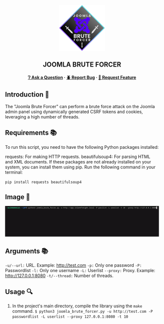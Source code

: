 <div align="center">
  <img src="img/joomla_brute_forcer.png" alt="Logo" width="150" height="150">
  <h2>JOOMLA BRUTE FORCER</h2>

<h4>
    <a href="https://github.com/emre-mr246/Joomla-Brute-Forcer/issues">❔ Ask a Question</a>
  <span> · </span>
    <a href="https://github.com/emre-mr246/Joomla-Brute-Forcer/issues">🪲 Report Bug</a>
  <span> · </span>
    <a href="https://github.com/emre-mr246/Joomla-Brute-Forcer/issues">💬 Request Feature</a>
</h4>
</div>

## Introduction 🚀

The "Joomla Brute Forcer" can perform a brute force attack on the Joomla admin panel using dynamically generated CSRF tokens and cookies, leveraging a high number of threads.

## Requirements 📚

To run this script, you need to have the following Python packages installed:

requests: For making HTTP requests.
beautifulsoup4: For parsing HTML and XML documents.
If these packages are not already installed on your system, you can install them using pip. Run the following command in your terminal:

`pip install requests beautifulsoup4`

## Image 📸

![](img/attacking.gif)

## Arguments 📚

`-u/--url:` URL. Example: http://test.com
`-p:` Only one password
`-P:` Passwordlist
`-l:` Only one username
`-L:` Userlist
`--proxy:` Proxy. Example: http://127.0.0.1:8080
`-t/--thread:` Number of threads.

## Usage 🔍

1.  In the project's main directory, compile the library using the `make` command.
   `$ python3 joomla_brute_forcer.py -u http://test.com -P passwordlist -L userlist --proxy 127.0.0.1:8080 -t 10` 

